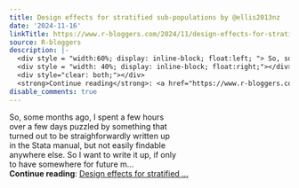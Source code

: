 ```yaml
---
title: Design effects for stratified sub-populations by @ellis2013nz
date: '2024-11-16'
linkTitle: https://www.r-bloggers.com/2024/11/design-effects-for-stratified-sub-populations-by-ellis2013nz/
source: R-bloggers
description: |-
  <div style = "width:60%; display: inline-block; float:left; "> So, some months ago, I spent a few hours over a few days puzzled by something that turned out to be straighforwardly written up in the Stata manual, but not easily findable anywhere else. So I want to write it up, if only to have somewhere for future m...</div>
  <div style = "width: 40%; display: inline-block; float:right;"></div>
  <div style="clear: both;"></div>
  <strong>Continue reading</strong>: <a href="https://www.r-bloggers.com/2024/11/design-effects-for-stratified-sub-populations-by-ellis2013nz/">Design effects for stratified ...
disable_comments: true
---
```

<div style = "width:60%; display: inline-block; float:left; "> So, some months ago, I spent a few hours over a few days puzzled by something that turned out to be straighforwardly written up in the Stata manual, but not easily findable anywhere else. So I want to write it up, if only to have somewhere for future m...</div>
<div style = "width: 40%; display: inline-block; float:right;"></div>
<div style="clear: both;"></div>
<strong>Continue reading</strong>: <a href="https://www.r-bloggers.com/2024/11/design-effects-for-stratified-sub-populations-by-ellis2013nz/">Design effects for stratified ...